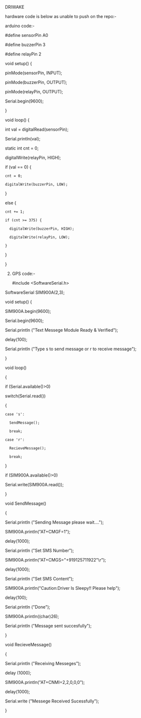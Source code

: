 DRIWAKE

hardware code is below as unable to push on the repo:-

arduino code:-

#define sensorPin A0

#define buzzerPin 3

#define relayPin 2

void setup() {
  
  pinMode(sensorPin, INPUT);
  
  pinMode(buzzerPin, OUTPUT);
  
  pinMode(relayPin, OUTPUT);
  
  Serial.begin(9600);

}


void loop() {


  int val = digitalRead(sensorPin);
  
  Serial.println(val);


  static int cnt = 0;


  digitalWrite(relayPin, HIGH);



  if (val == 0) {
  
    cnt = 0;
    
    digitalWrite(buzzerPin, LOW);
  
  }
  
  else {
  
    cnt += 1;
    
    if (cnt >= 375) {
    
      digitalWrite(buzzerPin, HIGH);
      
      digitalWrite(relayPin, LOW);
    
    }
  
  }

}



2) GPS code:-

    #include <SoftwareSerial.h>

SoftwareSerial SIM900A(2,3);

void setup()
{

  SIM900A.begin(9600);   
  
  Serial.begin(9600);    
  
  Serial.println ("Text Messege Module Ready & Verified");
  
  delay(100);
  
  Serial.println ("Type s to send message or r to receive message");

}


void loop()

{

  if (Serial.available()>0)
  
   switch(Serial.read())
  
  {
  
    case 's':
    
      SendMessage();
      
      break;
    
    case 'r':
    
      RecieveMessage();
      
      break;
  
  }

 if (SIM900A.available()>0)
  
   Serial.write(SIM900A.read());

}



 void SendMessage()

{

  Serial.println ("Sending Message please wait....");
  
  SIM900A.println("AT+CMGF=1");    
  
  delay(1000);
  
  Serial.println ("Set SMS Number");
  
  SIM900A.println("AT+CMGS=\"+919125711922\"\r"); 
  
  delay(1000);
  
  Serial.println ("Set SMS Content");
  
  SIM900A.println("Caution:Driver Is Sleepy!! Please help");
  
  delay(100);
  
  Serial.println ("Done");
  
  SIM900A.println((char)26);
  
  Serial.println ("Message sent succesfully");

}


 void RecieveMessage()

{

  Serial.println ("Receiving Messeges");
  
  delay (1000);
  
  SIM900A.println("AT+CNMI=2,2,0,0,0"); 
  
  delay(1000);
  
  Serial.write ("Messege Received Sucessfully");
 
 }

